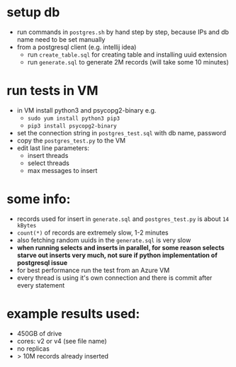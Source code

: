 # setup db
- run commands in `postgres.sh` by hand step by step, because IPs and db name need to be set manually
- from a postgresql client (e.g. intellij idea)
    - run `create_table.sql` for creating table and installing uuid extension
    - run `generate.sql` to generate 2M records (will take some 10 minutes)
    
# run tests in VM
- in VM install python3 and psycopg2-binary e.g.
    - `sudo yum install python3 pip3`
    - `pip3 install psycopg2-binary`
- set the connection string in `postgres_test.sql` with db name, password
- copy the `postgres_test.py` to the VM
- edit last line parameters:
    - insert threads
    - select threads
    - max messages to insert
    
# some info:
- records used for insert in `generate.sql` and `postgres_test.py` is about `14 kBytes`
- `count(*)` of records are extremely slow, 1-2 minutes
- also fetching random uuids in the `generate.sql` is very slow
- **when running selects and inserts in parallel, for some reason selects starve out inserts very much, not sure if python implementation of postgresql issue**
- for best performance run the test from an Azure VM
- every thread is using it's own connection and there is commit after every statement

# example results used:
- 450GB of drive
- cores: v2 or v4 (see file name)
- no replicas
- \> 10M records already inserted